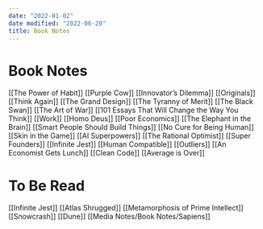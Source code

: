 ```yaml
---
date: "2022-01-02"
date modified: "2022-06-20"
title: Book Notes
---
```


# Book Notes
[[The Power of Habit]]
[[Purple Cow]]
[[Innovator’s Dilemma]]
[[Originals]]
[[Think Again]]
[[The Grand Design]]
[[The Tyranny of Merit]]
[[The Black Swan]]
[[The Art of War]]
[[101 Essays That Will Change the Way You Think]]
[[Work]]
[[Homo Deus]]
[[Poor Economics]]
[[The Elephant in the Brain]]
[[Smart People Should Build Things]]
[[No Cure for Being Human]]
[[Skin in the Game]]
[[AI Superpowers]]
[[The Rational Optimist]]
[[Super Founders]]
[[Infinite Jest]]
[[Human Compatible]]
[[Outliers]]
[[An Economist Gets Lunch]]
[[Clean Code]]
[[Average is Over]]

# To Be Read
[[Infinite Jest]]
[[Atlas Shrugged]]
[[Metamorphosis of Prime Intellect]]
[[Snowcrash]]
[[Dune]]
[[Media Notes/Book Notes/Sapiens]]
